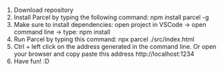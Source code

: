 1. Download repository
2. Install Parcel by typing the following command: npm install parcel -g
3. Make sure to install dependencies: open project in VSCode -> open command line -> type: npm install
4. Run Parcel by typing this command: npx parcel ./src/index.html
5. Ctrl + left click on the address generated in the command line. Or open your browser and copy paste this address http://localhost:1234
6. Have fun! :D
